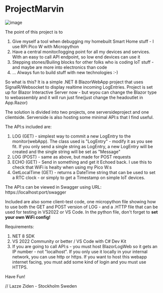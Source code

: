 # ProjectMarvin
![image](https://github.com/user-attachments/assets/51b1cb75-3ddf-4b65-be63-333e1d8f0707)

The point of this project is to

1. Give myself a tool when debugging my homebuilt Smart Home stuff - I use RPi Pico W with Micropython
2. Have a central monitor/logging point for all my devices and services. With an easy to call API endpoint, so low end devices can use it
3. Stepping stones/Builing blocks for other folks who is coding IoT stuff - and maybe are more into electronics than code
4. ... Always fun to build stuff with new technologies :-)

So what is this? It is a simple .NET 8 BlazorWebApp project that uses SignalR/Websocket to display realtime incoming LogEntries. 
Project is set up for Blazor Interactive Server now - but wyou can change the Blazor type to webassembly and it will run just fine(just change the headoutlet in App.Razor)

The solution is divided into two projects, one serversideproject and one clientside. Serverside is also hosting some minimal API:s that I find useful.

The API:s included are:

1. LOG (GET) - simplest way to commit a new LogEntry to the monitor(webApp). The class used is "LogEntry" - modify it as you see fit. If you only send a single string as LogEntry, a new LogEntry will be created and the single string will be set as "Message"
2. LOG (POST) - same as above, but made for POST requests
3. ECHO (GET) - Send in something and get it Echoed back. I use this to check that WiFi is healty when using my Pico W:s
4. GetLocalTime (GET) - returns a DateTime string that can be used to set a RTC clock - or simply to get a Timestamp on simple IoT devices.

The API:s can be viewed in Swagger using URL: https://localhost:port/swagger

Included are also some client-test code, one micropython file showing how to use both the GET and POST version of LOG - and a .HTTP file that can be used for testing in VS2022 or VS Code. In the python file, don't forget to **set your own WiFi config!**

Requirements:

1. NET 8 SDK
2. VS 2022 Community or better / VS Code with C# Dev Kit
3. If you are going to call API:s - you must host BlazorLogWeb so it gets an IP number - not "localhost". If you only use it locally in your internal network, you can use http or https. If you want to host this webapp internet facing, you must add some kind of login and you must use HTTPS.

Have Fun!

// Lazze Ziden - Stockholm Sweden
